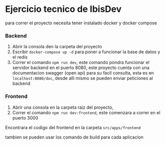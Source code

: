 # Ejercicio tecnico de IbisDev

para correr el proyecto necesita tener instalado docker y docker compose

### Backend

1. Abrir la consola den la carpeta del proyecto
2. Escribir `docker-compose up -d` para poner a funcionar la base de datos y el redis
3. Correr el comando `npm run dev`, este comando pondra funcionar el servidor backend en el puerto 8080, este proyecto cuenta con una documentacion swagger (open api) para su facil consulta, esta es en `localhost:8080/doc`, desde alli mismo se pueden enviar peticiones al backend

### Frontend

1. Abrir una consola en la carpeta raiz del proyecto,
2. Correr el comando `npm run dev:frontend`, este comenzara a correr en el puerto 3000

Encontrara el codigo del frontend en la carpeta `src/apps/frontend`

tambien se pueden usar los comando de build para cada aplicacion
